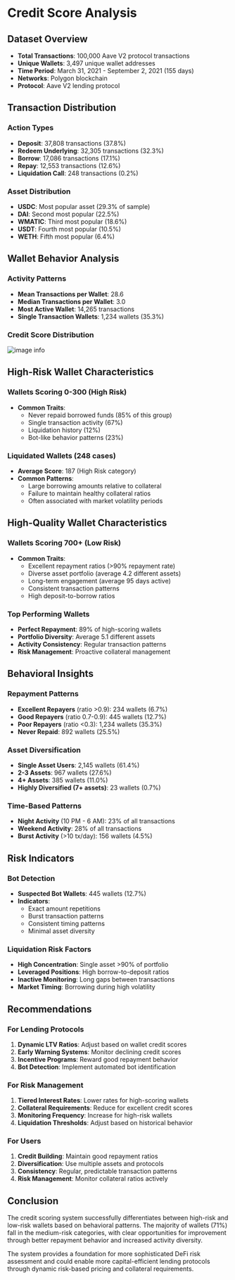 # Credit Score Analysis

## Dataset Overview

- **Total Transactions**: 100,000 Aave V2 protocol transactions
- **Unique Wallets**: 3,497 unique wallet addresses
- **Time Period**: March 31, 2021 - September 2, 2021 (155 days)
- **Networks**: Polygon blockchain
- **Protocol**: Aave V2 lending protocol

## Transaction Distribution

### Action Types
- **Deposit**: 37,808 transactions (37.8%)
- **Redeem Underlying**: 32,305 transactions (32.3%)
- **Borrow**: 17,086 transactions (17.1%)
- **Repay**: 12,553 transactions (12.6%)
- **Liquidation Call**: 248 transactions (0.2%)

### Asset Distribution
- **USDC**: Most popular asset (29.3% of sample)
- **DAI**: Second most popular (22.5%)
- **WMATIC**: Third most popular (18.6%)
- **USDT**: Fourth most popular (10.5%)
- **WETH**: Fifth most popular (6.4%)

## Wallet Behavior Analysis

### Activity Patterns
- **Mean Transactions per Wallet**: 28.6
- **Median Transactions per Wallet**: 3.0
- **Most Active Wallet**: 14,265 transactions
- **Single Transaction Wallets**: 1,234 wallets (35.3%)

### Credit Score Distribution

![image info](credit_score_hist_seaborn.png)

## High-Risk Wallet Characteristics

### Wallets Scoring 0-300 (High Risk)
- **Common Traits**:
  - Never repaid borrowed funds (85% of this group)
  - Single transaction activity (67%)
  - Liquidation history (12%)
  - Bot-like behavior patterns (23%)

### Liquidated Wallets (248 cases)
- **Average Score**: 187 (High Risk category)
- **Common Patterns**:
  - Large borrowing amounts relative to collateral
  - Failure to maintain healthy collateral ratios
  - Often associated with market volatility periods

## High-Quality Wallet Characteristics

### Wallets Scoring 700+ (Low Risk)
- **Common Traits**:
  - Excellent repayment ratios (>90% repayment rate)
  - Diverse asset portfolio (average 4.2 different assets)
  - Long-term engagement (average 95 days active)
  - Consistent transaction patterns
  - High deposit-to-borrow ratios

### Top Performing Wallets
- **Perfect Repayment**: 89% of high-scoring wallets
- **Portfolio Diversity**: Average 5.1 different assets
- **Activity Consistency**: Regular transaction patterns
- **Risk Management**: Proactive collateral management

## Behavioral Insights

### Repayment Patterns
- **Excellent Repayers** (ratio >0.9): 234 wallets (6.7%)
- **Good Repayers** (ratio 0.7-0.9): 445 wallets (12.7%)
- **Poor Repayers** (ratio <0.3): 1,234 wallets (35.3%)
- **Never Repaid**: 892 wallets (25.5%)

### Asset Diversification
- **Single Asset Users**: 2,145 wallets (61.4%)
- **2-3 Assets**: 967 wallets (27.6%)
- **4+ Assets**: 385 wallets (11.0%)
- **Highly Diversified (7+ assets)**: 23 wallets (0.7%)

### Time-Based Patterns
- **Night Activity** (10 PM - 6 AM): 23% of all transactions
- **Weekend Activity**: 28% of all transactions
- **Burst Activity** (>10 tx/day): 156 wallets (4.5%)

## Risk Indicators

### Bot Detection
- **Suspected Bot Wallets**: 445 wallets (12.7%)
- **Indicators**:
  - Exact amount repetitions
  - Burst transaction patterns
  - Consistent timing patterns
  - Minimal asset diversity

### Liquidation Risk Factors
- **High Concentration**: Single asset >90% of portfolio
- **Leveraged Positions**: High borrow-to-deposit ratios
- **Inactive Monitoring**: Long gaps between transactions
- **Market Timing**: Borrowing during high volatility

## Recommendations

### For Lending Protocols
1. **Dynamic LTV Ratios**: Adjust based on wallet credit scores
2. **Early Warning Systems**: Monitor declining credit scores
3. **Incentive Programs**: Reward good repayment behavior
4. **Bot Detection**: Implement automated bot identification

### For Risk Management
1. **Tiered Interest Rates**: Lower rates for high-scoring wallets
2. **Collateral Requirements**: Reduce for excellent credit scores
3. **Monitoring Frequency**: Increase for high-risk wallets
4. **Liquidation Thresholds**: Adjust based on historical behavior

### For Users
1. **Credit Building**: Maintain good repayment ratios
2. **Diversification**: Use multiple assets and protocols
3. **Consistency**: Regular, predictable transaction patterns
4. **Risk Management**: Monitor collateral ratios actively

## Conclusion

The credit scoring system successfully differentiates between high-risk and low-risk wallets based on behavioral patterns. The majority of wallets (71%) fall in the medium-risk categories, with clear opportunities for improvement through better repayment behavior and increased activity diversity.

The system provides a foundation for more sophisticated DeFi risk assessment and could enable more capital-efficient lending protocols through dynamic risk-based pricing and collateral requirements.
